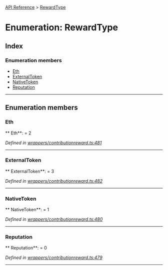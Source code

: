 [API Reference](../README.md) > [RewardType](../enums/RewardType.md)



# Enumeration: RewardType

## Index

### Enumeration members

* [Eth](RewardType.md#Eth)
* [ExternalToken](RewardType.md#ExternalToken)
* [NativeToken](RewardType.md#NativeToken)
* [Reputation](RewardType.md#Reputation)



---
## Enumeration members
<a id="Eth"></a>

###  Eth

** Eth**:    = 2

*Defined in [wrappers/contributionreward.ts:481](https://github.com/daostack/arc.js/blob/42de6847/lib/wrappers/contributionreward.ts#L481)*





___

<a id="ExternalToken"></a>

###  ExternalToken

** ExternalToken**:    = 3

*Defined in [wrappers/contributionreward.ts:482](https://github.com/daostack/arc.js/blob/42de6847/lib/wrappers/contributionreward.ts#L482)*





___

<a id="NativeToken"></a>

###  NativeToken

** NativeToken**:    = 1

*Defined in [wrappers/contributionreward.ts:480](https://github.com/daostack/arc.js/blob/42de6847/lib/wrappers/contributionreward.ts#L480)*





___

<a id="Reputation"></a>

###  Reputation

** Reputation**:    = 0

*Defined in [wrappers/contributionreward.ts:479](https://github.com/daostack/arc.js/blob/42de6847/lib/wrappers/contributionreward.ts#L479)*





___


